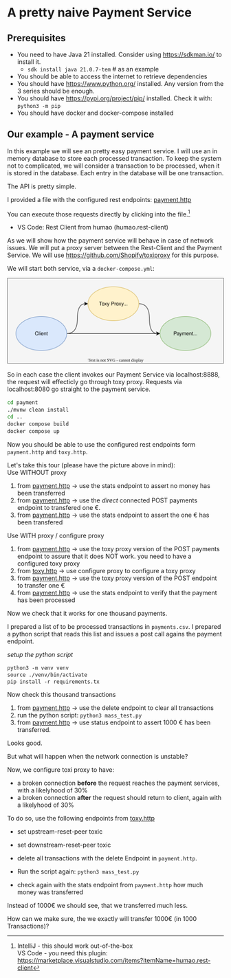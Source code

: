 # A pretty naive Payment Service

## Prerequisites

* You need to have Java 21 installed. Consider using https://sdkman.io/ to install it.
  * `sdk install java 21.0.7-tem` # as an example
* You should be able to access the internet to retrieve dependencies
* You should have https://www.python.org/ installed. Any version from the 3 series should be enough.
* You should have https://pypi.org/project/pip/ installed. Check it with: `python3 -m pip`
* You should have docker and docker-compose installed

## Our example - A payment service

In this example we will see an pretty easy payment service. I will use an in memory database to store each processed transaction.
To keep the system not to complicated, we will consider a transaction to be processed, when it is stored in the database.
Each entry in the database will be one transaction.

The API is pretty simple.

I provided a file with the configured rest endpoints: [payment.http](https://github.com/in-der-kothe/exactly-once-semantics/blob/code/naive-payment-system/payment.http)

You can execute those requests directly by clicking into the file.[^1]

* VS Code: Rest Client from humao (humao.rest-client)

As we will show how the payment service will behave in case of network issues. We will put a proxy server between the Rest-Client and the Payment Service. We will use https://github.com/Shopify/toxiproxy for this purpose.

We will start both service, via a `docker-compose.yml`: 

![image](architecture.svg)

So in each case the client invokes our Payment Service via localhost:8888, the request will effecticly go through toxy proxy. Requests via localhost:8080 go straight to the payment service.

```bash
cd payment
./mvnw clean install
cd ..
docker compose build
docker compose up
```

Now you should be able to use the configured rest endpoints form `payment.http` and `toxy.http`.

Let's take this tour (please have the picture above in mind): \
Use WITHOUT proxy
1. from [payment.http](https://github.com/in-der-kothe/exactly-once-semantics/blob/code/naive-payment-system/payment.http) -> use the stats endpoint to assert no money has been transferred
2. from [payment.http](https://github.com/in-der-kothe/exactly-once-semantics/blob/code/naive-payment-system/payment.http) -> use the _direct_ connected POST payments endpoint to transfered one €.
3. from [payment.http](https://github.com/in-der-kothe/exactly-once-semantics/blob/code/naive-payment-system/payment.http) -> use the stats endpoint to assert the one € has been transfered

Use WITH proxy / configure proxy
1. from [payment.http](https://github.com/in-der-kothe/exactly-once-semantics/blob/code/naive-payment-system/payment.http) -> use the toxy proxy version of the POST payments endpoint to assure that it does NOT work. you need to have a configured toxy proxy
2. from [toxy.http](https://github.com/in-der-kothe/exactly-once-semantics/blob/code/naive-payment-system/toxy.http) -> use configure proxy to configure a toxy proxy 
3. from [payment.http](https://github.com/in-der-kothe/exactly-once-semantics/blob/code/naive-payment-system/payment.http) -> use the toxy proxy version of the POST endpoint to transfer one €
4. from [payment.http](https://github.com/in-der-kothe/exactly-once-semantics/blob/code/naive-payment-system/payment.http) -> use the stats endpoint to verify that the payment has been processed

Now we check that it works for one thousand payments.

I prepared a list of to be processed transactions in `payments.csv`.
I prepared a python script that reads this list and issues a post call agains the payment endpoint.

_setup the python script_
```
python3 -m venv venv
source ./venv/bin/activate
pip install -r requirements.tx
```

Now check this thousand transactions

1. from [payment.http](https://github.com/in-der-kothe/exactly-once-semantics/blob/code/naive-payment-system/payment.http) -> use the delete endpoint to clear all transactions
2. run the python script: `python3 mass_test.py`
3. from [payment.http](https://github.com/in-der-kothe/exactly-once-semantics/blob/code/naive-payment-system/payment.http) -> use status endpoint to assert 1000 € has been transferred.

Looks good.

But what will happen when the network connection is unstable?

Now, we configure toxi proxy to have:

* a broken connection **before** the request reaches the payment services, with a likelyhood of 30%
* a broken connection **after** the request should return to client, again with a likelyhood of 30%

To do so, use the following endpoints from [toxy.http](https://github.com/in-der-kothe/exactly-once-semantics/blob/code/naive-payment-system/toxy.http)

* set upstream-reset-peer toxic
* set downstream-reset-peer toxic



* delete all transactions with the delete Endpoint in `payment.http`.
* Run the script again: `python3 mass_test.py`
* check again with the stats endpoint from `payment.http` how much money was transferred

Instead of 1000€ we should see, that we transferred much less.

How can we make sure, the we exactly will transfer 1000€ (in 1000 Transactions)?

[^1]: IntelliJ - this should work out-of-the-box\
VS Code - you need this plugin: https://marketplace.visualstudio.com/items?itemName=humao.rest-client
